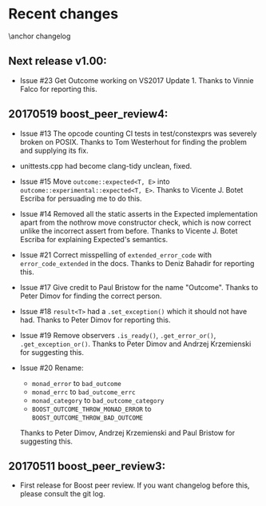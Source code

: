 # Recent changes
\anchor changelog

## Next release v1.00:
- Issue #23 Get Outcome working on VS2017 Update 1. Thanks to Vinnie Falco for reporting this.

## 20170519 boost_peer_review4:
- Issue #13 The opcode counting CI tests in test/constexprs was severely broken on POSIX.
Thanks to Tom Westerhout for finding the problem and supplying its fix.
- unittests.cpp had become clang-tidy unclean, fixed.
- Issue #15 Move `outcome::expected<T, E>` into `outcome::experimental::expected<T, E>`. Thanks to
Vicente J. Botet Escriba for persuading me to do this.
- Issue #14 Removed all the static asserts in the Expected implementation apart from the nothrow
move constructor check, which is now correct unlike the incorrect assert from before. Thanks to
Vicente J. Botet Escriba for explaining Expected's semantics.
- Issue #21 Correct misspelling of `extended_error_code` with `error_code_extended` in the docs.
Thanks to Deniz Bahadir for reporting this.
- Issue #17 Give credit to Paul Bristow for the name "Outcome". Thanks to Peter Dimov
for finding the correct person.
- Issue #18 `result<T>` had a `.set_exception()` which it should not have had. Thanks to Peter Dimov
for reporting this.
- Issue #19 Remove observers `.is_ready()`, `.get_error_or()`, `.get_exception_or()`. Thanks to Peter
Dimov and Andrzej Krzemienski for suggesting this.
- Issue #20 Rename:
  - `monad_error` to `bad_outcome`
  - `monad_errc` to `bad_outcome_errc`
  - `monad_category` to `bad_outcome_category`
  - `BOOST_OUTCOME_THROW_MONAD_ERROR` to `BOOST_OUTCOME_THROW_BAD_OUTCOME`

  Thanks to Peter Dimov, Andrzej Krzemienski and Paul Bristow for suggesting this.

## 20170511 boost_peer_review3:
- First release for Boost peer review. If you want changelog before this, please consult the git log.
